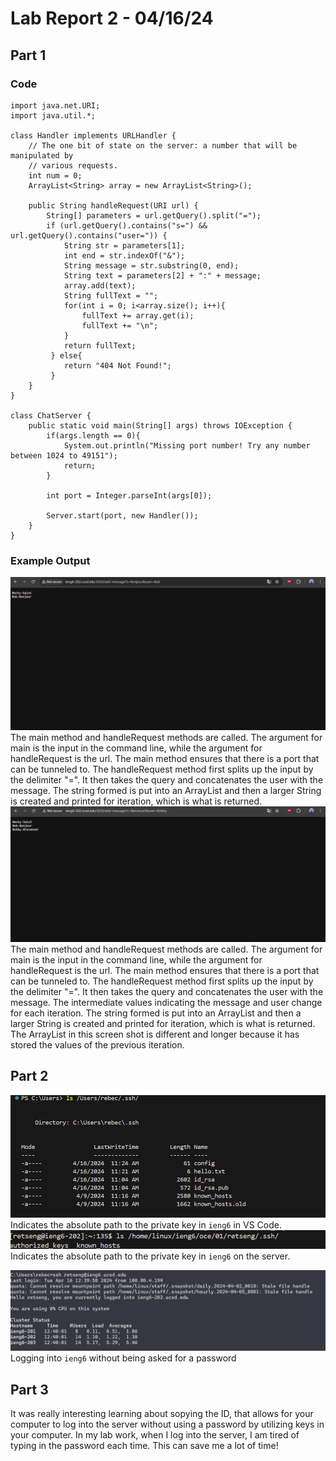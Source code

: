# Lab Report 2 - 04/16/24
## Part 1
### Code
```import java.io.IOException;
import java.net.URI;
import java.util.*;

class Handler implements URLHandler {
    // The one bit of state on the server: a number that will be manipulated by
    // various requests.
    int num = 0;
    ArrayList<String> array = new ArrayList<String>();

    public String handleRequest(URI url) {
        String[] parameters = url.getQuery().split("=");
        if (url.getQuery().contains("s=") && url.getQuery().contains("user=")) {
            String str = parameters[1];
            int end = str.indexOf("&");
            String message = str.substring(0, end);
            String text = parameters[2] + ":" + message;
            array.add(text);
            String fullText = "";
            for(int i = 0; i<array.size(); i++){
                fullText += array.get(i);
                fullText += "\n";
            }
            return fullText;
         } else{
            return "404 Not Found!";
         }
    }
}

class ChatServer {
    public static void main(String[] args) throws IOException {
        if(args.length == 0){
            System.out.println("Missing port number! Try any number between 1024 to 49151");
            return;
        }

        int port = Integer.parseInt(args[0]);

        Server.start(port, new Handler());
    }
}
```
### Example Output
![Image](lab2_1.png)
The main method and handleRequest methods are called. The argument for main is the input in the command line, while the argument for handleRequest is the url. The main method ensures that there is a port that can be tunneled to. The handleRequest method first splits up the input by the delimiter "=". It then takes the query and concatenates the user with the message. The string formed is put into an ArrayList and then a larger String is created and printed for iteration, which is what is returned.
![Image](lab2_2.png)
The main method and handleRequest methods are called. The argument for main is the input in the command line, while the argument for handleRequest is the url. The main method ensures that there is a port that can be tunneled to. The handleRequest method first splits up the input by the delimiter "=". It then takes the query and concatenates the user with the message. The intermediate values indicating the message and user change for each iteration. The string formed is put into an ArrayList and then a larger String is created and printed for iteration, which is what is returned. The ArrayList in this screen shot is different and longer because it has stored the values of the previous iteration.

## Part 2
![Image](lab2_3.png)
Indicates the absolute path to the private key in ```ieng6``` in VS Code.
![Image](lab2_4.png)
Indicates the absolute path to the private key in ```ieng6``` on the server.

![Image](lab2_5.png)
Logging into ```ieng6``` without being asked for a password
## Part 3
It was really interesting learning about sopying the ID, that allows for your computer to log into the server without using a password by utilizing keys in your computer. In my lab work, when I log into the server, I am tired of typing in the password each time. This can save me a lot of time!
